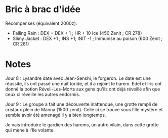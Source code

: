 # Bric à brac d'idée

Récompenses (équivalent 2000z): 
- Falling Rain : DEX + DEX + 1 ; HR + 10 Ice (450 Zenit ; CR 278)
- Slimy Jacket : DEX +1 ; INS +1; INIT -1 ; Immunise au poison (600 Zenit ; CR 281)

# Notes

Jour 8 :
Lysandre date avec Jean-Senshi, le forgeron.
Le date est une réussite, ils ont passé une nuit toride, et il a rejoint le harem.
Edel et Iris ont donné la potion Réveil-Les-Morts aux gens qu'ils ont déjà réveillé afin que ceux ci réveille les autres endormis.

Jour 9 :
Le groupe a fait une découverte inattendue, une grotte rempli de cristaux plein de Manna (1500 zenit).
Celle ci se trouve sous l'Ile mystère et semble avoir été amenagé il y a bien longtemps.

Je vais introduire le gardien des harems, un autre vilain, dans cette grotte qui mène à l'Ile volante.